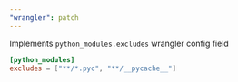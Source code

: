```yaml
---
"wrangler": patch
---
```


Implements `python_modules.excludes` wrangler config field

```toml
[python_modules]
excludes = ["**/*.pyc", "**/__pycache__"]
```
